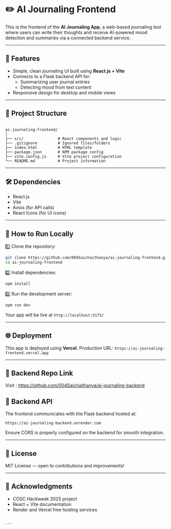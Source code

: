 # ✏️ AI Journaling Frontend

This is the frontend of the **AI Journaling App**, a web-based journaling tool where users can write their thoughts and receive AI-powered mood detection and summaries via a connected backend service.

---

## 📌 Features

- Simple, clean journaling UI built using **React.js + Vite**
- Connects to a Flask backend API for:
  - Summarizing user journal entries
  - Detecting mood from text content
- Responsive design for desktop and mobile views

---

## 📁 Project Structure

```

ai-journaling-frontend/
│
├── src/               # React components and logic
├── .gitignore         # Ignored files/folders
├── index.html         # HTML template
├── package.json       # NPM package config
├── vite.config.js     # Vite project configuration
└── README.md          # Project information

````

---

## 🛠️ Dependencies

- React.js
- Vite
- Axios (for API calls)
- React Icons (for UI icons)

---

## 🚀 How to Run Locally

1️⃣ Clone the repository:
```bash
git clone https://github.com/004Saichaithanya/ai-journaling-frontend.git
cd ai-journaling-frontend
````

2️⃣ Install dependencies:

```bash
npm install
```

3️⃣ Run the development server:

```bash
npm run dev
```

Your app will be live at `http://localhost:5173/`

---

## 🌐 Deployment

This app is deployed using **Vercel**.
Production URL: `https://ai-journaling-frontend.vercel.app`

---

## 📌 Backend Repo Link
Visit : https://github.com/004Saichaithanya/ai-journaling-backend

## 📌 Backend API

The frontend communicates with the Flask backend hosted at:

```
https://ai-journaling-backend.onrender.com
```

Ensure CORS is properly configured on the backend for smooth integration.

---

## 📄 License

MIT License — open to contributions and improvements!

---

## 🙌 Acknowledgments

* COSC Hackweek 2025 project
* React + Vite documentation
* Render and Vercel free hosting services

```

---
